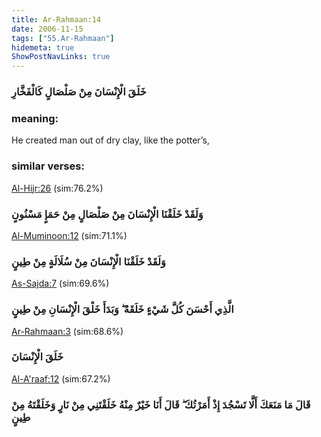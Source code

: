 ```yaml
---
title: Ar-Rahmaan:14
date: 2006-11-15
tags: ["55.Ar-Rahmaan"]
hidemeta: true 
ShowPostNavLinks: true 
---
```

### خَلَقَ الْإِنْسَانَ مِنْ صَلْصَالٍ كَالْفَخَّارِ
### meaning: 
He created man out of dry clay, like the potter’s,
### similar verses: 

[Al-Hijr:26](/15/26) (sim:76.2%)

### وَلَقَدْ خَلَقْنَا الْإِنْسَانَ مِنْ صَلْصَالٍ مِنْ حَمَإٍ مَسْنُونٍ

[Al-Muminoon:12](/23/12) (sim:71.1%)

### وَلَقَدْ خَلَقْنَا الْإِنْسَانَ مِنْ سُلَالَةٍ مِنْ طِينٍ

[As-Sajda:7](/32/7) (sim:69.6%)

### الَّذِي أَحْسَنَ كُلَّ شَيْءٍ خَلَقَهُ ۖ وَبَدَأَ خَلْقَ الْإِنْسَانِ مِنْ طِينٍ

[Ar-Rahmaan:3](/55/3) (sim:68.6%)

### خَلَقَ الْإِنْسَانَ

[Al-A'raaf:12](/7/12) (sim:67.2%)

### قَالَ مَا مَنَعَكَ أَلَّا تَسْجُدَ إِذْ أَمَرْتُكَ ۖ قَالَ أَنَا خَيْرٌ مِنْهُ خَلَقْتَنِي مِنْ نَارٍ وَخَلَقْتَهُ مِنْ طِينٍ
